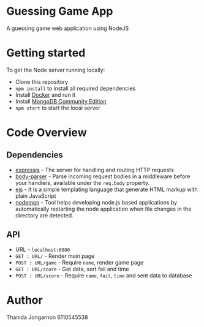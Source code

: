 # Guessing Game App
A guessing game web application using NodeJS

# Getting started
To get the Node server running locally:
- Clone this repository
- `npm install` to install all required dependencies
- Install [Docker](https://www.docker.com/get-started) and run it
- Install [MongoDB Community Edition](https://docs.mongodb.com/manual/installation/#tutorials)
- `npm start` to start the local server

# Code Overview
## Dependencies
- [expressjs](https://github.com/expressjs/express) - The server for handling and routing HTTP requests
- [body-parser](https://github.com/expressjs/body-parser) - Parse incoming request bodies in a middleware before your handlers, available under the `req.body` property.
- [ejs](https://github.com/tj/ejs) - It is a simple templating language that generate HTML markup with plain JavaScript
- [nodemon](https://github.com/remy/nodemon) - Tool helps developing node.js based applications by automatically restarting the node application when file changes in the directory are detected.
## API
- URL - `localhost:8080`
- `GET : URL/` - Render main page
- `POST : URL/game` - Require `name`, render game page
- `GET : URL/score` - Get data, sort fail and time 
- `POST : URL/score` - Require `name`, `fail`, `time` and sent data to database

# Author
Thanida Jongarnon 6110545538

